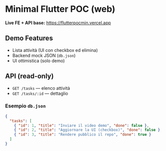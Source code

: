 # Minimal Flutter POC (web)

**Live FE + API base:** https://flutterpocmin.vercel.app

## Demo Features
- Lista attività (UI con checkbox ed elimina)
- Backend mock JSON (`db.json`)
- UI ottimistica (solo demo)

## API (read-only)
- `GET /tasks` — elenco attività
- `GET /tasks/:id` — dettaglio

### Esempio `db.json`
```json
{
  "tasks": [
    { "id": 1, "title": "Inviare il video demo", "done": false },
    { "id": 2, "title": "Aggiornare la UI (checkbox)", "done": false },
    { "id": 3, "title": "Rendere pubblico il repo", "done": true }
  ]
}
